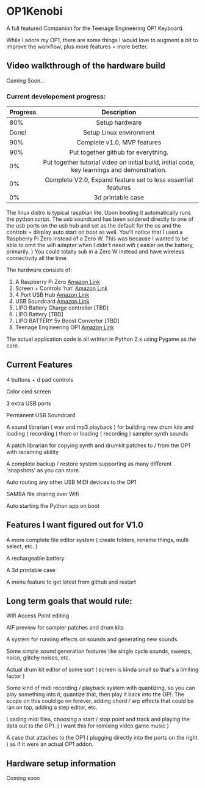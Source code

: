 # OP1Kenobi
A full featured Companion for the Teenage Engineering OP1 Keyboard.

While I adore my OP1, there are some things I would love to augment a bit to improve the workflow, plus more features = more better. 

## Video walkthrough of the hardware build
Coming Soon...

### Current developement progress:

| Progress        | Description           
| ------------- |:-------------:
| 80% | Setup hardware |
| Done! | Setup Linux environment |
| 90% | Complete v1.0, MVP features |
| 90% | Put together github for everything. |
| 0% | Put together tutorial video on initial build, initial code, key learnings and demonstration. |
| 0% | Complete V2.0, Expand feature set to less essential features |
| 0% | 3d printable case |

The linux distro is typical raspbian lite. Upon booting it automatically runs the python script. The usb soundcard has been soldered directly to one of the usb ports on the usb hub and set as the default for the os and the controls + display auto start on boot as well. You'll notice that I used a Raspberry Pi Zero instead of a Zero W. This was because I wanted to be able to omit the wifi adapter when I didn't need wifi ( easier on the battery, primarily. ) You could totally sub in a Zero W instead and have wireless connectivity all the time.

The hardware consists of:
1. A Raspberry Pi Zero [Amazon Link](https://www.amazon.com/Raspberry-Zero-v1-3-Development-Board/dp/B01L3IU6XS/ref=sr_1_10?keywords=raspberry+pi+zero&qid=1561653799&s=gateway&sr=8-10)
2. Screen + Controls 'hat' [Amazon Link](https://www.amazon.com/gp/product/B077Z7DWW1/ref=ppx_yo_dt_b_asin_image_o00_s00?ie=UTF8&psc=1)
3. 4 Port USB Hub [Amazon Link](https://www.amazon.com/gp/product/B01IT1TLFQ/ref=ppx_yo_dt_b_asin_image_o00_s00?ie=UTF8&psc=1)
4. USB Soundcard [Amazon Link](https://www.amazon.com/external-Adapter-Windows-Microphone-SD-CM-UAUD/dp/B001MSS6CS/ref=sr_1_31?keywords=usb+soundcard&qid=1561652789&s=gateway&sr=8-31)
5. LIPO Battery Charge controller [TBD]
6. LIPO Battery [TBD]
7. LIPO BATTERY 5v Boost Convertor [TBD]
8. Teenage Engineering OP1 [Amazon Link](https://www.amazon.com/Teenage-Engineering-002-AS-001-OP-1-Synthesizer/dp/B00CXSJUZS/ref=sr_1_3?crid=3OIM089NM8X5A&keywords=teenage+engineering+op-1&qid=1561654121&s=gateway&sprefix=teenage+engi%2Caps%2C172&sr=8-3)

The actual application code is all written in Python 2.x using Pygame as the core.

## Current Features
4 buttons + d pad controls

Color oled screen

3 extra USB ports

Permanent USB Soundcard

A sound librarian ( wav and mp3 playback ) for building new drum kits and loading ( recording ) them or loading ( recording ) sampler synth sounds

A patch librarian for copying synth and drumkit patches to / from the OP1 with renaming ability

A complete backup / restore system supporting as many different 'snapshots' as you can store.

Auto routing any other USB MIDI devices to the OP1

SAMBA file sharing over Wifi

Auto starting the Python app on boot


## Features I want figured out for V1.0

A more complete file editor system ( create folders, rename things, multi select, etc. )

A rechargeable battery

A 3d printable case

A menu feature to get latest from github and restart


## Long term goals that would rule:

Wifi Access Point editing

AIF preview for sampler patches and drum kits

A system for running effects on sounds and generating new sounds.

Some simple sound generation features like single cycle sounds, sweeps, noise, glitchy noises, etc.

Actual drum kit editor of some sort ( screen is kinda small so that's a limiting factor )

Some kind of midi recording / playback system with quantizing, so you can play something into it, quantize that, then play it back into the OP!. The scope on this could go on forever, adding chord / arp effects that could be ran on top, adding a step editor, etc.

Loading midi files, choosing a start / stop point and track and playing the data out to the OP1. ( I want this for remixing video game music )

A case that attaches to the OP1 ( plugging directly into the ports on the right ) as if it were an actual OP1 addon.

## Hardware setup information ##
Coming soon
